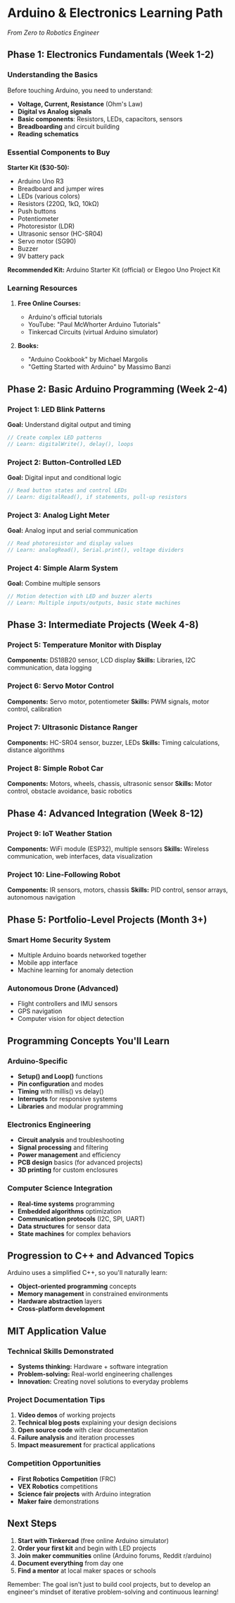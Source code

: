 # Arduino & Electronics Learning Path
*From Zero to Robotics Engineer*

## Phase 1: Electronics Fundamentals (Week 1-2)

### Understanding the Basics
Before touching Arduino, you need to understand:
- **Voltage, Current, Resistance** (Ohm's Law)
- **Digital vs Analog signals**
- **Basic components**: Resistors, LEDs, capacitors, sensors
- **Breadboarding** and circuit building
- **Reading schematics**

### Essential Components to Buy
**Starter Kit ($30-50):**
- Arduino Uno R3
- Breadboard and jumper wires
- LEDs (various colors)
- Resistors (220Ω, 1kΩ, 10kΩ)
- Push buttons
- Potentiometer
- Photoresistor (LDR)
- Ultrasonic sensor (HC-SR04)
- Servo motor (SG90)
- Buzzer
- 9V battery pack

**Recommended Kit:** Arduino Starter Kit (official) or Elegoo Uno Project Kit

### Learning Resources
1. **Free Online Courses:**
   - Arduino's official tutorials
   - YouTube: "Paul McWhorter Arduino Tutorials"
   - Tinkercad Circuits (virtual Arduino simulator)

2. **Books:**
   - "Arduino Cookbook" by Michael Margolis
   - "Getting Started with Arduino" by Massimo Banzi

## Phase 2: Basic Arduino Programming (Week 2-4)

### Project 1: LED Blink Patterns
**Goal:** Understand digital output and timing
```cpp
// Create complex LED patterns
// Learn: digitalWrite(), delay(), loops
```

### Project 2: Button-Controlled LED
**Goal:** Digital input and conditional logic
```cpp
// Read button states and control LEDs
// Learn: digitalRead(), if statements, pull-up resistors
```

### Project 3: Analog Light Meter
**Goal:** Analog input and serial communication
```cpp
// Read photoresistor and display values
// Learn: analogRead(), Serial.print(), voltage dividers
```

### Project 4: Simple Alarm System
**Goal:** Combine multiple sensors
```cpp
// Motion detection with LED and buzzer alerts
// Learn: Multiple inputs/outputs, basic state machines
```

## Phase 3: Intermediate Projects (Week 4-8)

### Project 5: Temperature Monitor with Display
**Components:** DS18B20 sensor, LCD display
**Skills:** Libraries, I2C communication, data logging

### Project 6: Servo Motor Control
**Components:** Servo motor, potentiometer
**Skills:** PWM signals, motor control, calibration

### Project 7: Ultrasonic Distance Ranger
**Components:** HC-SR04 sensor, buzzer, LEDs
**Skills:** Timing calculations, distance algorithms

### Project 8: Simple Robot Car
**Components:** Motors, wheels, chassis, ultrasonic sensor
**Skills:** Motor control, obstacle avoidance, basic robotics

## Phase 4: Advanced Integration (Week 8-12)

### Project 9: IoT Weather Station
**Components:** WiFi module (ESP32), multiple sensors
**Skills:** Wireless communication, web interfaces, data visualization

### Project 10: Line-Following Robot
**Components:** IR sensors, motors, chassis
**Skills:** PID control, sensor arrays, autonomous navigation

## Phase 5: Portfolio-Level Projects (Month 3+)

### Smart Home Security System
- Multiple Arduino boards networked together
- Mobile app interface
- Machine learning for anomaly detection

### Autonomous Drone (Advanced)
- Flight controllers and IMU sensors
- GPS navigation
- Computer vision for object detection

## Programming Concepts You'll Learn

### Arduino-Specific
- **Setup() and Loop()** functions
- **Pin configuration** and modes
- **Timing** with millis() vs delay()
- **Interrupts** for responsive systems
- **Libraries** and modular programming

### Electronics Engineering
- **Circuit analysis** and troubleshooting
- **Signal processing** and filtering
- **Power management** and efficiency
- **PCB design** basics (for advanced projects)
- **3D printing** for custom enclosures

### Computer Science Integration
- **Real-time systems** programming
- **Embedded algorithms** optimization
- **Communication protocols** (I2C, SPI, UART)
- **Data structures** for sensor data
- **State machines** for complex behaviors

## Progression to C++ and Advanced Topics

Arduino uses a simplified C++, so you'll naturally learn:
- **Object-oriented programming** concepts
- **Memory management** in constrained environments
- **Hardware abstraction** layers
- **Cross-platform development**

## MIT Application Value

### Technical Skills Demonstrated
- **Systems thinking:** Hardware + software integration
- **Problem-solving:** Real-world engineering challenges
- **Innovation:** Creating novel solutions to everyday problems

### Project Documentation Tips
1. **Video demos** of working projects
2. **Technical blog posts** explaining your design decisions
3. **Open source code** with clear documentation
4. **Failure analysis** and iteration processes
5. **Impact measurement** for practical applications

### Competition Opportunities
- **First Robotics Competition** (FRC)
- **VEX Robotics** competitions
- **Science fair projects** with Arduino integration
- **Maker faire** demonstrations

## Next Steps
1. **Start with Tinkercad** (free online Arduino simulator)
2. **Order your first kit** and begin with LED projects
3. **Join maker communities** online (Arduino forums, Reddit r/arduino)
4. **Document everything** from day one
5. **Find a mentor** at local maker spaces or schools

Remember: The goal isn't just to build cool projects, but to develop an engineer's mindset of iterative problem-solving and continuous learning!